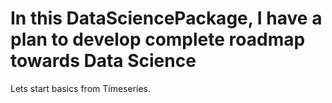 # In this DataSciencePackage, I have a plan to develop complete roadmap towards Data Science
Lets start basics from Timeseries.
